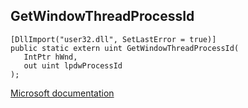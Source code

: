 ## GetWindowThreadProcessId

```
[DllImport("user32.dll", SetLastError = true)]
public static extern uint GetWindowThreadProcessId(
   IntPtr hWnd,
   out uint lpdwProcessId
);
```

[Microsoft documentation](https://docs.microsoft.com/en-us/windows/win32/api/winuser/nf-winuser-getwindowthreadprocessid)

